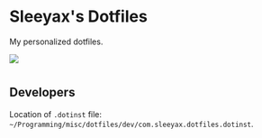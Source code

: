 # Sleeyax's Dotfiles
My personalized dotfiles.

<a href="https://mylinuxforwork.github.io/dotfiles-installer/" target="_blank"><img src="https://mylinuxforwork.github.io/dotfiles-installer/dotfiles-installer-badge.png" style="border:0;margin-bottom:10px"></a>

## Developers

Location of `.dotinst` file: `~/Programming/misc/dotfiles/dev/com.sleeyax.dotfiles.dotinst`. 
